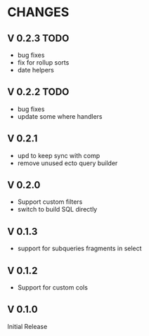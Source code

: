 
CHANGES
=======

V 0.2.3 TODO
------------

- bug fixes
- fix for rollup sorts
- date helpers

V 0.2.2 TODO
------------

- bug fixes
- update some where handlers

V 0.2.1
-------

- upd to keep sync with comp
- remove unused ecto query builder

V 0.2.0
-------

- Support custom filters
- switch to build SQL directly

V 0.1.3
-------

- support for subqueries fragments in select

V 0.1.2
-------

- Support for custom cols

V 0.1.0
-------

Initial Release
